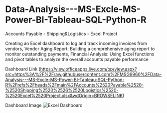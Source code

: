 # Data-Analysis---MS-Excle-MS-Power-BI-Tableau-SQL-Python-R
Accounts Payable - Shipping&Logistics - Excel Project

Creating an Excel dashboard to log and track incoming invoices from vendors, 
Vendor Aging Report: Building a comprehensive aging report to monitor outstanding payments, 
Financial Analysis: Using Excel functions and pivot tables to analyze the overall accounts payable performance

Dashboard Link
(https://view.officeapps.live.com/op/view.aspx?src=https%3A%2F%2Fraw.githubusercontent.com%2FMSG9960%2FData-Analysis---MS-Excle-MS-Power-BI-Tableau-SQL-Python-R%2Frefs%2Fheads%2Fmain%2FAccounts%2520Payable%2520-%2520Shipping%2520%2526%2520Logistics%2520-%2520Excel%2520Project.xlsx&wdOrigin=BROWSELINK)

Dashboard Image
![Excel Dashboard](https://github.com/user-attachments/assets/fa70f5ec-4369-4f5b-9006-37cbbeef3fd3)



